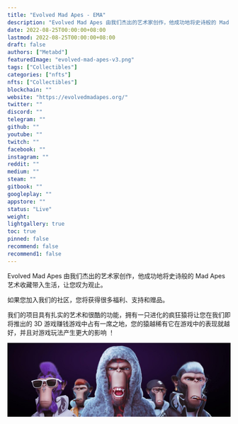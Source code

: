 ```yaml
---
title: "Evolved Mad Apes - EMA"
description: "Evolved Mad Apes 由我们杰出的艺术家创作，他成功地将史诗般的 Mad Apes 艺术收藏带入生活，让您叹为观止。"
date: 2022-08-25T00:00:00+08:00
lastmod: 2022-08-25T00:00:00+08:00
draft: false
authors: ["Metabd"]
featuredImage: "evolved-mad-apes-v3.png"
tags: ["Collectibles"]
categories: ["nfts"]
nfts: ["Collectibles"]
blockchain: ""
website: "https://evolvedmadapes.org/"
twitter: ""
discord: ""
telegram: ""
github: ""
youtube: ""
twitch: ""
facebook: ""
instagram: ""
reddit: ""
medium: ""
steam: ""
gitbook: ""
googleplay: ""
appstore: ""
status: "Live"
weight: 
lightgallery: true
toc: true
pinned: false
recommend: false
recommend1: false
---
```

Evolved Mad Apes 由我们杰出的艺术家创作，他成功地将史诗般的 Mad Apes 艺术收藏带入生活，让您叹为观止。

如果您加入我们的社区，您将获得很多福利、支持和赠品。

我们的项目具有扎实的艺术和很酷的功能，拥有一只进化的疯狂猿将让您在我们即将推出的 3D 游戏赚钱游戏中占有一席之地，您的猿越稀有它在游戏中的表现就越好，并且对游戏玩法产生更大的影响 ！

![NFT](34331221341.jpg)
